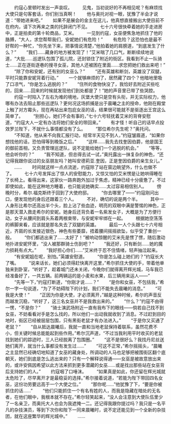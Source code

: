 　　约寇心里顿时发出一声哀叹。
　　见鬼，当初说好的不再相见呢？有麻烦找大使只是句客套话，你们别当真啊！
　　他与奥托对视一眼，犹豫了半会才说道：“带她进来吧。”
　　如果不是展会的金主在这儿，他真想直接搬出大使目前不在府内，请下次再来之类的托辞闭门不见。
　　七十六号很快牵着她的手走进房中，正是拍卖的第十轮商品，艾米。
　　一见到约寇，女巫便焦急地抓住了他的胳膊，“大人，求您帮帮我们，安妮她们有危险！”
　　有危险？这恐怕也是最不好帮的一种忙，“你先坐下来，把事情说清楚，”他拍着她的肩膀道，“到底发生了什么？”
　　“我们……藏身的地方被发现了！”艾米喘了几口气，断断续续地说道，“大批……巡逻队包围了孤儿院，还封锁住了附近的街区。我看到不止一队骑士……正在逐街逐巷的搜寻女巫，其他人还被困在里面……求您把她们救出来吧！”
　　“除了你和安妮，还有别的女巫么？”
　　“还有英雄和断剑，英雄没了双腿，平时只能靠安妮背着行动。”
　　一个就够麻烦的了，居然藏了四个？他暗地里吸了口凉气，“你是怎么逃脱的？”
　　“住所的食物快没了，我恰好去附近买些吃的，回来……回来的时候就发现他们到处都是了！”她的声音里已带了些哭腔。
　　约寇一时陷入了左右为难的境地，灰堡大使只是空有头衔，并无实际权力，他哪有办法去阻止那些巡逻队？更何况这场抓捕是出于晨曦之主的授命，他刚在殿堂上触了对方霉头，现在再站出来包庇女巫的话，结果很可能就不是驱逐出王宫这么简单了。
　　“别担心，她们不会有事的，”七十六号轻抚着艾米的背脊安慰道，“约寇大人一定有办法将她们安全的带回来。”
　　有才怪！听自己的话早点投效罗兰陛下，不就什么事情都没有了么。
　　“那位希尔先生呢？”奥托问。
　　“不知道，他从来不向我汇报行动，经常半天见不到人，”约寇皱眉道，“如果你想找他的话，恐怕得等到晚饭之后。”
　　“这样……我先去找奎因伯爵，他是国王的御前首相，又负责管理巡逻队，说不定能给她们一个逃脱的机会。”
　　“等等，他会听你的？”
　　“我不知道，但总得去试一试，”奥托露出一抹复杂的神色，“还记得我跟你说过的女巫朋友吗？她叫安德莉亚.奎因，正是奎因伯爵的亲生女儿。”
　　……
　　时间就这样一点点流逝，约寇除了站在窗边眺望外，什么也做不了。
　　七十六号发挥出了惊人的安慰能力，又惊又怕的艾米愣是让她哄得睡在了长椅上。看得出来，这家伙一路奔跑外加过于焦虑，精神已经十分疲惫了。不过即使如此，能在这种地方睡着，也只能说她确实……太过容易相信别人。
　　傍晚时分，希尔.福克斯终于回到了大使府邸。
　　“你去哪里了——”约寇刚问出口，便发现他的身后还跟着三个人。
　　不对，确切的说是两个半。
　　其中一人身形比希尔还高出半个头，脸上沾了些血迹，明亮的双眼中满是警惕的神色，正是那天潜入救走希尔的安妮。她身后还背负着一名紫发女子，大概是为了方便行动，女子从腰间到肩头系着两根束带，与安妮牢牢绑在一起。
　　根据她空荡荡的裤脚来看，应该就是那名失去了双腿的英雄。
　　最后一人个头跟七十六号相近，齐肩的长发接近银色，神色有些萎靡，捂着腰间摇摇欲坠，似乎受了重创一般。
　　“你们都逃出来了……太好了！”被响动惊醒的艾米先是愣了愣，随后激动地扑进安妮怀里，“没人被那群骑士伤到吧？”
　　“我还好，只有断剑……她的魔力损耗有点大。”
　　“我好担心你们……”艾米终于忍不住情绪，轻声抽泣起来。
　　“有安妮姐在呢，别怕。”英雄安慰道。
　　“你是怎么碰上她们的？”约寇长大了嘴。
　　“说来话长，她们必须得赶快离开这里，”希尔抓住大使的手，带着他单独来到卧室，“听好了，趁着城门还未关闭，今晚你们就得离开辉光城，马车我已经准备好了，一共五辆。前两辆运的是小麦和水果，后三辆用来运人——”
　　“先等一下，”约寇打断道，“你刚才说……？”
　　“是你和女巫，不包括我，”希尔一字一句说道，“为了不妨碍陛下的计划，我们不能失去晨曦的消息。”
　　“可我是大使！”
　　“正因为你是大使，才必须离开，”越是这种时候，希尔的声音反而越发沉稳，“听好了，这三名女巫并不是我救出来的。”
　　“什么？”约寇不由得一愣，“不是你？”
　　“骑士演武场附近一直有我布下的眼线——倘若自己找不到女巫，不妨看看对手是怎么找的，所以他们一出动我就收到了消息。不过赶到目的地时，街区已经被层层包围，只有黑街老鼠才有办法进入。”
　　“于是你又买通了老鼠？”
　　“自从抵达晨曦后，我就一直和当地老鼠保持着联系，虽然花费不小，但关键时候总能能起到些作用。”希尔沉声道，“不过当我利用平时收买的老鼠找到她们的踪迹时，三人已经脱离了包围圈。”
　　“这不是很好么？我找丹尼丝送她们离开，就当什么事都没有发生过……”
　　“可这不正常，”希尔摇摇头，“晨曦之主显然已经确切地知道了女巫的藏身处，所调动的人马也足够把被围街区翻个底朝天，她们到底是怎么逃出来的？只有一个解释说得通——女巫是被故意放出来的，或许安佩因希望以此方法来抓到更多潜藏的女巫……或是找出那些站在女巫背后支持她们的人。”
　　约寇咽了口唾沫。
　　“如果真是如此，你还留在辉光城就太危险了，尽早离开才是最稳妥的选择。”希尔接着说道，“若能为陛下带回四名女巫，这份功劳要远高于一个大使之位。”
　　“那你呢……”他犹豫了下，“要是你被抓住的话……”
　　“他们只能抓住一个有名有姓的人，而我是隐藏在暗处的无名者，在他们眼中，我根本就不存在。”希尔轻笑起来，“没人会注意到大使队伍里少了一名亲卫，而奥托大人也会为我遮掩一二。还记得我跟你提过吗？我只是一名平凡的杂技演员，等到下次你和陛下一同来晨曦时，说不定还能见到一个全新的杂技团，就在这座繁华的辉光城中。”
　　……